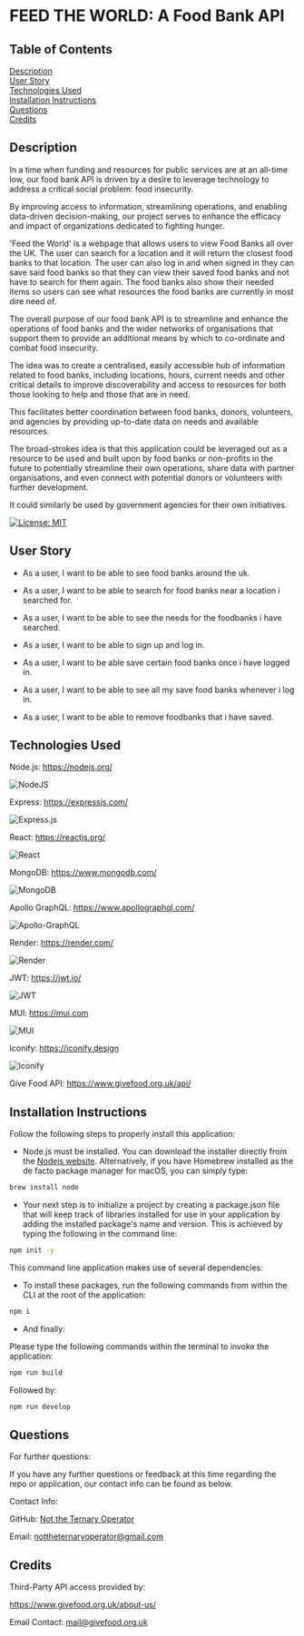# FEED THE WORLD: A Food Bank API

## Table of Contents
[Description](#description)  
[User Story](#user-story)  
[Technologies Used](#technologies-used)  
[Installation Instructions](#installation-instructions)  
[Questions](#questions)  
[Credits](#credits)  
 
## Description

In a time when funding and resources for public services are at an all-time low, our food bank API is driven by a desire to leverage technology to address a critical social problem: food insecurity. 

By improving access to information, streamlining operations, and enabling data-driven decision-making, our project serves to enhance the efficacy and impact of organizations dedicated to fighting hunger.

'Feed the World' is a webpage that allows users to view Food Banks all over the UK. The user can search for a location and it will return the closest food banks to that location. The user can also log in and when signed in they can save said food banks so that they can view their saved food banks and not have to search for them again. The food banks also show their needed items so users can see what resources the food banks are currently in most dire need of.

The overall purpose of our food bank API is to streamline and enhance the operations of food banks and the wider networks of organisations that support them to provide an additional means by which to co-ordinate and combat food insecurity.

The idea was to create a centralised, easily accessible hub of information related to food banks, including locations, hours, current needs and other critical details to improve discoverability and access to resources for both those looking to help and those that are in need.

This facilitates better coordination between food banks, donors, volunteers, and agencies by providing up-to-date data on needs and available resources.

The broad-strokes idea is that this application could be leveraged out as a resource to be used and built upon by food banks or non-profits in the future to potentially streamline their own operations, share data with partner organisations, and even connect with potential donors or volunteers with further development.

It could similarly be used by government agencies for their own initiatives.

[![License: MIT](https://img.shields.io/badge/License-MIT-yellow.svg)](https://opensource.org/licenses/MIT)

## User Story
* As a user, I want to be able to see food banks around the uk.

* As a user, I want to be able to search for food banks near a location i searched for.

* As a user, I want to be able to see the needs for the foodbanks i have searched.

* As a user, I want to be able to sign up and log in.

* As a user, I want to be able save certain food banks once i have logged in.

* As a user, I want to be able to see all my save food banks whenever i log in.

* As a user, I want to be able to remove foodbanks that i have saved.

## Technologies Used

Node.js: https://nodejs.org/

![NodeJS](https://img.shields.io/badge/node.js-6DA55F?style=for-the-badge&logo=node.js&logoColor=white)

Express: https://expressjs.com/

![Express.js](https://img.shields.io/badge/express.js-%23404d59.svg?style=for-the-badge&logo=express&logoColor=%2361DAFB)

React: https://reactjs.org/

![React](https://img.shields.io/badge/react-%2320232a.svg?style=for-the-badge&logo=react&logoColor=%2361DAFB)

MongoDB: https://www.mongodb.com/

![MongoDB](https://img.shields.io/badge/MongoDB-%234ea94b.svg?style=for-the-badge&logo=mongodb&logoColor=white)

Apollo GraphQL: https://www.apollographql.com/

![Apollo-GraphQL](https://img.shields.io/badge/-ApolloGraphQL-311C87?style=for-the-badge&logo=apollo-graphql)

Render: https://render.com/

![Render](https://img.shields.io/badge/Render-%46E3B7.svg?style=for-the-badge&logo=render&logoColor=white)

JWT: https://jwt.io/

![JWT](https://img.shields.io/badge/JWT-black?style=for-the-badge&logo=JSON%20web%20tokens)

MUI: https://mui.com

![MUI](https://img.shields.io/badge/MUI-%230081CB.svg?style=for-the-badge&logo=mui&logoColor=white)

Iconify: https://iconify.design

![Iconify](https://img.shields.io/badge/Iconify-0081CB?style=for-the-badge&logo=iconify&logoColor=white)

Give Food API: https://www.givefood.org.uk/api/

## Installation Instructions

  Follow the following steps to properly install this application:


  * Node.js must be installed. You can download the installer directly from the [Nodejs website](https://nodejs.org). Alternatively, if you have Homebrew installed as the de facto package manager for macOS, you can simply type:

```bash
brew install node
```

  * Your next step is to initialize a project by creating a package.json file that will keep track of libraries installed for use in your application by adding the installed package's name and version. This is achieved by typing the following in the command line:

```bash
npm init -y
```

  This command line application makes use of several dependencies:

  * To install these packages, run the following commands from within the CLI at the root of the application:

```bash
npm i
```
  * And finally: 

  Please type the following commands within the terminal to invoke the application:

```bash
npm run build
```

Followed by:

```bash
npm run develop
```

## Questions
      
  For further questions:

  If you have any further questions or feedback at this time regarding the repo or application, our contact info can be found as below.
  
  Contact Info:

  GitHub: [Not the Ternary Operator](https://github.com/nottheternaryoperator)

  Email: [nottheternaryoperator@gmail.com](mailto:nottheternaryoperator@gmail.com)

## Credits

Third-Party API access provided by:

https://www.givefood.org.uk/about-us/

Email Contact: mail@givefood.org.uk